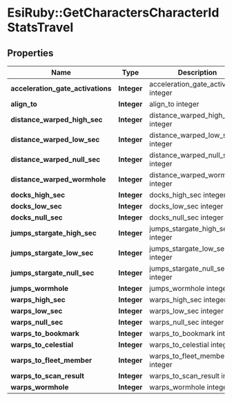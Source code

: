 # EsiRuby::GetCharactersCharacterIdStatsTravel

## Properties
Name | Type | Description | Notes
------------ | ------------- | ------------- | -------------
**acceleration_gate_activations** | **Integer** | acceleration_gate_activations integer | [optional] 
**align_to** | **Integer** | align_to integer | [optional] 
**distance_warped_high_sec** | **Integer** | distance_warped_high_sec integer | [optional] 
**distance_warped_low_sec** | **Integer** | distance_warped_low_sec integer | [optional] 
**distance_warped_null_sec** | **Integer** | distance_warped_null_sec integer | [optional] 
**distance_warped_wormhole** | **Integer** | distance_warped_wormhole integer | [optional] 
**docks_high_sec** | **Integer** | docks_high_sec integer | [optional] 
**docks_low_sec** | **Integer** | docks_low_sec integer | [optional] 
**docks_null_sec** | **Integer** | docks_null_sec integer | [optional] 
**jumps_stargate_high_sec** | **Integer** | jumps_stargate_high_sec integer | [optional] 
**jumps_stargate_low_sec** | **Integer** | jumps_stargate_low_sec integer | [optional] 
**jumps_stargate_null_sec** | **Integer** | jumps_stargate_null_sec integer | [optional] 
**jumps_wormhole** | **Integer** | jumps_wormhole integer | [optional] 
**warps_high_sec** | **Integer** | warps_high_sec integer | [optional] 
**warps_low_sec** | **Integer** | warps_low_sec integer | [optional] 
**warps_null_sec** | **Integer** | warps_null_sec integer | [optional] 
**warps_to_bookmark** | **Integer** | warps_to_bookmark integer | [optional] 
**warps_to_celestial** | **Integer** | warps_to_celestial integer | [optional] 
**warps_to_fleet_member** | **Integer** | warps_to_fleet_member integer | [optional] 
**warps_to_scan_result** | **Integer** | warps_to_scan_result integer | [optional] 
**warps_wormhole** | **Integer** | warps_wormhole integer | [optional] 


